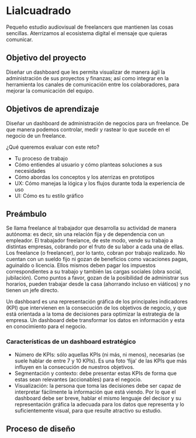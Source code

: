 # Lialcuadrado
Pequeño estudio audiovisual de freelancers que mantienen las cosas sencillas. Aterrizamos al ecosistema digital el mensaje que quieras comunicar.

## Objetivo del proyecto
Diseñar un dashboard que les permita visualizar de manera ágil la administración de sus proyectos y finanzas; así como integrar en la herramienta los canales de comunicación entre los colaboradores, para mejorar la comunicación del equipo.

## Objetivos de aprendizaje
Diseñar un dashboard de administración de negocios para un freelance.
De que manera podemos controlar, medir y rastear lo que sucede en el negocio de un freelance.

¿Qué queremos evaluar con este reto?
- Tu proceso de trabajo
- Cómo entiendes al usuario y cómo planteas soluciones a sus necesidades
- Cómo abordas los conceptos y los aterrizas en prototipos
- UX: Cómo manejas la lógica y los flujos durante toda la experiencia de uso
- UI: Cómo es tu estilo gráfico

## Preámbulo

Se llama freelance al trabajador que desarrolla su actividad de manera autónoma: es decir, sin una relación fija y de dependencia con un empleador. El trabajador freelance, de este modo, vende su trabajo a distintas empresas, cobrando por el fruto de su labor a cada una de ellas.
Los freelance (o freelancer), por lo tanto, cobran por trabajo realizado. No cuentan con un sueldo fijo ni gozan de beneficios como vacaciones pagas, aguinaldo o licencia. Ellos mismos deben pagar los impuestos correspondientes a su trabajo y también las cargas sociales (obra social, jubilación). Como puntos a favor, gozan de la posibilidad de administrar sus horarios, pueden trabajar desde la casa (ahorrando incluso en viáticos) y no tienen un jefe directo.

Un dashboard es una representación gráfica de los principales indicadores (KPI) que intervienen en la consecución de los objetivos de negocio, y que está orientada a la toma de decisiones para optimizar la estrategia de la empresa. 
Un dashboard debe transformar los datos en información y esta en conocimiento para el negocio.

### Características de un dashboard estratégico

- Número de KPIs: sólo aquellas KPIs (ni más, ni menos), necesarias (se suele hablar de entre 7 y 10 KPIs).
Es una foto ‘fija’ de las KPIs que más influyen en la consecución de nuestros objetivos.
- Segmentación y contexto: debe presentar estas KPIs de forma que estas sean relevantes (accionables) para el negocio.
- Visualización: la persona que toma las decisiones debe ser capaz de interpretar fácilmente la información que está viendo. Por lo que el dashboard debe ser breve, hablar el mismo lenguaje del decisor y su representación gráfica la adecuada para los datos que representa y lo suficientemente visual, para que resulte atractivo su estudio.

## Proceso de diseño


 

 



